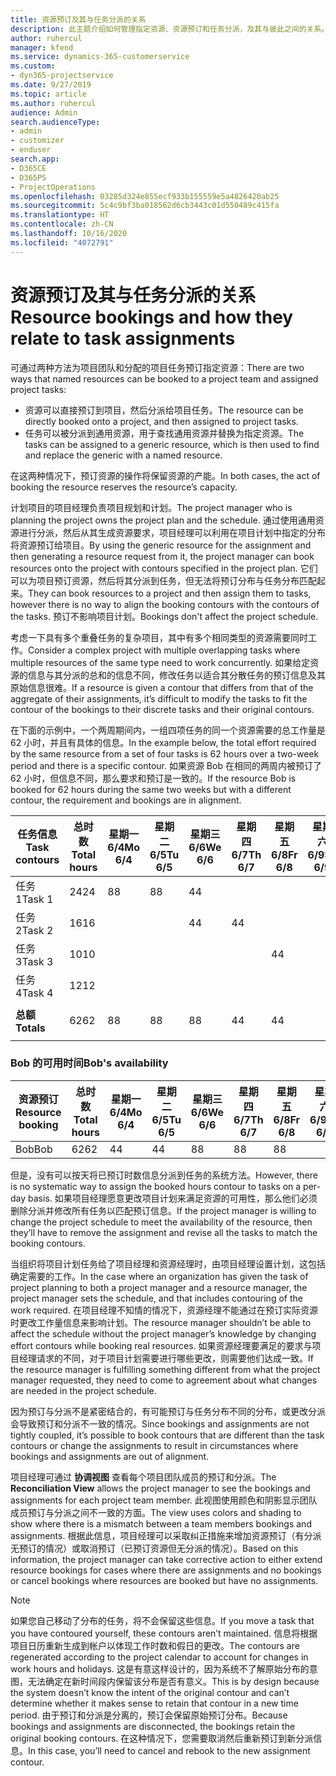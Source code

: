 ```yaml
---
title: 资源预订及其与任务分派的关系
description: 此主题介绍如何管理指定资源、资源预订和任务分派，及其与彼此之间的关系。
author: ruhercul
manager: kfend
ms.service: dynamics-365-customerservice
ms.custom:
- dyn365-projectservice
ms.date: 9/27/2019
ms.topic: article
ms.author: ruhercul
audience: Admin
search.audienceType:
- admin
- customizer
- enduser
search.app:
- D365CE
- D365PS
- ProjectOperations
ms.openlocfilehash: 03285d324e855ecf933b155559e5a4826420ab25
ms.sourcegitcommit: 5c4c9bf3ba018562d6cb3443c01d550489c415fa
ms.translationtype: HT
ms.contentlocale: zh-CN
ms.lasthandoff: 10/16/2020
ms.locfileid: "4072791"
---
```

# <a name="resource-bookings-and-how-they-relate-to-task-assignments"></a><span data-ttu-id="e88db-103">资源预订及其与任务分派的关系</span><span class="sxs-lookup"><span data-stu-id="e88db-103">Resource bookings and how they relate to task assignments</span></span>


<span data-ttu-id="e88db-104">可通过两种方法为项目团队和分配的项目任务预订指定资源：</span><span class="sxs-lookup"><span data-stu-id="e88db-104">There are two ways that named resources can be booked to a project team and assigned project tasks:</span></span>

- <span data-ttu-id="e88db-105">资源可以直接预订到项目，然后分派给项目任务。</span><span class="sxs-lookup"><span data-stu-id="e88db-105">The resource can be directly booked onto a project, and then assigned to project tasks.</span></span>
- <span data-ttu-id="e88db-106">任务可以被分派到通用资源，用于查找通用资源并替换为指定资源。</span><span class="sxs-lookup"><span data-stu-id="e88db-106">The tasks can be assigned to a generic resource, which is then used to find and replace the generic with a named resource.</span></span> 

<span data-ttu-id="e88db-107">在这两种情况下，预订资源的操作将保留资源的产能。</span><span class="sxs-lookup"><span data-stu-id="e88db-107">In both cases, the act of booking the resource reserves the resource’s capacity.</span></span>

<span data-ttu-id="e88db-108">计划项目的项目经理负责项目规划和计划。</span><span class="sxs-lookup"><span data-stu-id="e88db-108">The project manager who is planning the project owns the project plan and the schedule.</span></span> <span data-ttu-id="e88db-109">通过使用通用资源进行分派，然后从其生成资源要求，项目经理可以利用在项目计划中指定的分布将资源预订给项目。</span><span class="sxs-lookup"><span data-stu-id="e88db-109">By using the generic resource for the assignment and then generating a resource request from it, the project manager can book resources onto the project with contours specified in the project plan.</span></span> <span data-ttu-id="e88db-110">它们可以为项目预订资源，然后将其分派到任务，但无法将预订分布与任务分布匹配起来。</span><span class="sxs-lookup"><span data-stu-id="e88db-110">They can book resources to a project and then assign them to tasks, however there is no way to align the booking contours with the contours of the tasks.</span></span> <span data-ttu-id="e88db-111">预订不影响项目计划。</span><span class="sxs-lookup"><span data-stu-id="e88db-111">Bookings don't affect the project schedule.</span></span>

<span data-ttu-id="e88db-112">考虑一下具有多个重叠任务的复杂项目，其中有多个相同类型的资源需要同时工作。</span><span class="sxs-lookup"><span data-stu-id="e88db-112">Consider a complex project with multiple overlapping tasks where multiple resources of the same type need to work concurrently.</span></span> <span data-ttu-id="e88db-113">如果给定资源的信息与其分派的总和的信息不同，修改任务以适合其分散任务的预订信息及其原始信息很难。</span><span class="sxs-lookup"><span data-stu-id="e88db-113">If a resource is given a contour that differs from that of the aggregate of their assignments, it’s difficult to modify the tasks to fit the contour of the bookings to their discrete tasks and their original contours.</span></span>

<span data-ttu-id="e88db-114">在下面的示例中，一个两周期间内，一组四项任务的同一个资源需要的总工作量是 62 小时，并且有具体的信息。</span><span class="sxs-lookup"><span data-stu-id="e88db-114">In the example below, the total effort required by the same resource from a set of four tasks is 62 hours over a two-week period and there is a specific contour.</span></span> <span data-ttu-id="e88db-115">如果资源 Bob 在相同的两周内被预订了 62 小时，但信息不同，那么要求和预订是一致的。</span><span class="sxs-lookup"><span data-stu-id="e88db-115">If the resource Bob is booked for 62 hours during the same two weeks but with a different contour, the requirement and bookings are in alignment.</span></span>

| <span data-ttu-id="e88db-116">**任务信息**</span><span class="sxs-lookup"><span data-stu-id="e88db-116">**Task contours**</span></span>    | <span data-ttu-id="e88db-117">**总时数**</span><span class="sxs-lookup"><span data-stu-id="e88db-117">**Total hours**</span></span> | <span data-ttu-id="e88db-118">星期一 6/4</span><span class="sxs-lookup"><span data-stu-id="e88db-118">Mo 6/4</span></span> | <span data-ttu-id="e88db-119">星期二 6/5</span><span class="sxs-lookup"><span data-stu-id="e88db-119">Tu 6/5</span></span> | <span data-ttu-id="e88db-120">星期三 6/6</span><span class="sxs-lookup"><span data-stu-id="e88db-120">We 6/6</span></span> | <span data-ttu-id="e88db-121">星期四 6/7</span><span class="sxs-lookup"><span data-stu-id="e88db-121">Th 6/7</span></span> | <span data-ttu-id="e88db-122">星期五 6/8</span><span class="sxs-lookup"><span data-stu-id="e88db-122">Fr 6/8</span></span> | <span data-ttu-id="e88db-123">星期六 6/9</span><span class="sxs-lookup"><span data-stu-id="e88db-123">Sa 6/9</span></span> | <span data-ttu-id="e88db-124">星期日 6/10</span><span class="sxs-lookup"><span data-stu-id="e88db-124">Su 6/10</span></span> | <span data-ttu-id="e88db-125">星期一 6/11</span><span class="sxs-lookup"><span data-stu-id="e88db-125">Mo 6/11</span></span> | <span data-ttu-id="e88db-126">星期二 6/12</span><span class="sxs-lookup"><span data-stu-id="e88db-126">Tu 6/12</span></span> | <span data-ttu-id="e88db-127">星期三 6/13</span><span class="sxs-lookup"><span data-stu-id="e88db-127">We 6/13</span></span> | <span data-ttu-id="e88db-128">星期四 6/14</span><span class="sxs-lookup"><span data-stu-id="e88db-128">Th 6/14</span></span> | <span data-ttu-id="e88db-129">星期五 6/15</span><span class="sxs-lookup"><span data-stu-id="e88db-129">Fr 6/15</span></span> |
|----------------------|-----------------|--------|--------|--------|--------|--------|--------|---------|---------|---------|---------|---------|---------|
| <span data-ttu-id="e88db-130">任务 1</span><span class="sxs-lookup"><span data-stu-id="e88db-130">Task 1</span></span>               | <span data-ttu-id="e88db-131">24</span><span class="sxs-lookup"><span data-stu-id="e88db-131">24</span></span>              | <span data-ttu-id="e88db-132">8</span><span class="sxs-lookup"><span data-stu-id="e88db-132">8</span></span>      | <span data-ttu-id="e88db-133">8</span><span class="sxs-lookup"><span data-stu-id="e88db-133">8</span></span>      | <span data-ttu-id="e88db-134">4</span><span class="sxs-lookup"><span data-stu-id="e88db-134">4</span></span>      |        |        |        |         |         |         | <span data-ttu-id="e88db-135">4</span><span class="sxs-lookup"><span data-stu-id="e88db-135">4</span></span>       |         |         |
| <span data-ttu-id="e88db-136">任务 2</span><span class="sxs-lookup"><span data-stu-id="e88db-136">Task 2</span></span>               | <span data-ttu-id="e88db-137">16</span><span class="sxs-lookup"><span data-stu-id="e88db-137">16</span></span>              |        |        | <span data-ttu-id="e88db-138">4</span><span class="sxs-lookup"><span data-stu-id="e88db-138">4</span></span>      | <span data-ttu-id="e88db-139">4</span><span class="sxs-lookup"><span data-stu-id="e88db-139">4</span></span>      |        |        |         | <span data-ttu-id="e88db-140">8</span><span class="sxs-lookup"><span data-stu-id="e88db-140">8</span></span>       |         |         |         |         |
| <span data-ttu-id="e88db-141">任务 3</span><span class="sxs-lookup"><span data-stu-id="e88db-141">Task 3</span></span>               | <span data-ttu-id="e88db-142">10</span><span class="sxs-lookup"><span data-stu-id="e88db-142">10</span></span>              |        |        |        |        | <span data-ttu-id="e88db-143">4</span><span class="sxs-lookup"><span data-stu-id="e88db-143">4</span></span>      |        |         |         | <span data-ttu-id="e88db-144">4</span><span class="sxs-lookup"><span data-stu-id="e88db-144">4</span></span>       |         | <span data-ttu-id="e88db-145">2</span><span class="sxs-lookup"><span data-stu-id="e88db-145">2</span></span>       |         |
| <span data-ttu-id="e88db-146">任务 4</span><span class="sxs-lookup"><span data-stu-id="e88db-146">Task 4</span></span>               | <span data-ttu-id="e88db-147">12</span><span class="sxs-lookup"><span data-stu-id="e88db-147">12</span></span>              |        |        |        |        |        |        |         |         |         | <span data-ttu-id="e88db-148">4</span><span class="sxs-lookup"><span data-stu-id="e88db-148">4</span></span>       |         | <span data-ttu-id="e88db-149">8</span><span class="sxs-lookup"><span data-stu-id="e88db-149">8</span></span>       |
|                      |                 |        |        |        |        |        |        |         |         |         |         |         |         |
| <span data-ttu-id="e88db-150">**总额**</span><span class="sxs-lookup"><span data-stu-id="e88db-150">**Totals**</span></span>           | <span data-ttu-id="e88db-151">62</span><span class="sxs-lookup"><span data-stu-id="e88db-151">62</span></span>              | <span data-ttu-id="e88db-152">8</span><span class="sxs-lookup"><span data-stu-id="e88db-152">8</span></span>      | <span data-ttu-id="e88db-153">8</span><span class="sxs-lookup"><span data-stu-id="e88db-153">8</span></span>      | <span data-ttu-id="e88db-154">8</span><span class="sxs-lookup"><span data-stu-id="e88db-154">8</span></span>      | <span data-ttu-id="e88db-155">4</span><span class="sxs-lookup"><span data-stu-id="e88db-155">4</span></span>      | <span data-ttu-id="e88db-156">4</span><span class="sxs-lookup"><span data-stu-id="e88db-156">4</span></span>      |        |         | <span data-ttu-id="e88db-157">8</span><span class="sxs-lookup"><span data-stu-id="e88db-157">8</span></span>       | <span data-ttu-id="e88db-158">4</span><span class="sxs-lookup"><span data-stu-id="e88db-158">4</span></span>       | <span data-ttu-id="e88db-159">8</span><span class="sxs-lookup"><span data-stu-id="e88db-159">8</span></span>       | <span data-ttu-id="e88db-160">2</span><span class="sxs-lookup"><span data-stu-id="e88db-160">2</span></span>       | <span data-ttu-id="e88db-161">8</span><span class="sxs-lookup"><span data-stu-id="e88db-161">8</span></span>       |
|                      |                 |        |        |        |        |        |        |         |         |         |         |

### <a name="bobs-availability"></a><span data-ttu-id="e88db-162">Bob 的可用时间</span><span class="sxs-lookup"><span data-stu-id="e88db-162">Bob's availability</span></span>
| <span data-ttu-id="e88db-163">**资源预订**</span><span class="sxs-lookup"><span data-stu-id="e88db-163">**Resource   booking**</span></span> | <span data-ttu-id="e88db-164">**总时数**</span><span class="sxs-lookup"><span data-stu-id="e88db-164">**Total hours**</span></span> | <span data-ttu-id="e88db-165">星期一 6/4</span><span class="sxs-lookup"><span data-stu-id="e88db-165">Mo 6/4</span></span> | <span data-ttu-id="e88db-166">星期二 6/5</span><span class="sxs-lookup"><span data-stu-id="e88db-166">Tu 6/5</span></span> | <span data-ttu-id="e88db-167">星期三 6/6</span><span class="sxs-lookup"><span data-stu-id="e88db-167">We 6/6</span></span> | <span data-ttu-id="e88db-168">星期四 6/7</span><span class="sxs-lookup"><span data-stu-id="e88db-168">Th 6/7</span></span> | <span data-ttu-id="e88db-169">星期五 6/8</span><span class="sxs-lookup"><span data-stu-id="e88db-169">Fr 6/8</span></span> | <span data-ttu-id="e88db-170">星期六 6/9</span><span class="sxs-lookup"><span data-stu-id="e88db-170">Sa 6/9</span></span> | <span data-ttu-id="e88db-171">星期日 6/10</span><span class="sxs-lookup"><span data-stu-id="e88db-171">Su 6/10</span></span> | <span data-ttu-id="e88db-172">星期一 6/11</span><span class="sxs-lookup"><span data-stu-id="e88db-172">Mo 6/11</span></span> | <span data-ttu-id="e88db-173">星期二 6/12</span><span class="sxs-lookup"><span data-stu-id="e88db-173">Tu 6/12</span></span> | <span data-ttu-id="e88db-174">星期三 6/13</span><span class="sxs-lookup"><span data-stu-id="e88db-174">We 6/13</span></span> | <span data-ttu-id="e88db-175">星期四 6/14</span><span class="sxs-lookup"><span data-stu-id="e88db-175">Th 6/14</span></span> | <span data-ttu-id="e88db-176">星期五 6/15</span><span class="sxs-lookup"><span data-stu-id="e88db-176">Fr 6/15</span></span> |
|------------------------|-----------------|--------|--------|--------|--------|--------|--------|---------|---------|---------|---------|---------|---------|
| <span data-ttu-id="e88db-177">Bob</span><span class="sxs-lookup"><span data-stu-id="e88db-177">Bob</span></span>                    | <span data-ttu-id="e88db-178">62</span><span class="sxs-lookup"><span data-stu-id="e88db-178">62</span></span>              | <span data-ttu-id="e88db-179">4</span><span class="sxs-lookup"><span data-stu-id="e88db-179">4</span></span>      | <span data-ttu-id="e88db-180">4</span><span class="sxs-lookup"><span data-stu-id="e88db-180">4</span></span>      | <span data-ttu-id="e88db-181">8</span><span class="sxs-lookup"><span data-stu-id="e88db-181">8</span></span>      | <span data-ttu-id="e88db-182">8</span><span class="sxs-lookup"><span data-stu-id="e88db-182">8</span></span>      | <span data-ttu-id="e88db-183">8</span><span class="sxs-lookup"><span data-stu-id="e88db-183">8</span></span>      |        |         | <span data-ttu-id="e88db-184">4</span><span class="sxs-lookup"><span data-stu-id="e88db-184">4</span></span>       | <span data-ttu-id="e88db-185">4</span><span class="sxs-lookup"><span data-stu-id="e88db-185">4</span></span>       | <span data-ttu-id="e88db-186">8</span><span class="sxs-lookup"><span data-stu-id="e88db-186">8</span></span>       | <span data-ttu-id="e88db-187">8</span><span class="sxs-lookup"><span data-stu-id="e88db-187">8</span></span>       | <span data-ttu-id="e88db-188">6</span><span class="sxs-lookup"><span data-stu-id="e88db-188">6</span></span>       |

<span data-ttu-id="e88db-189">但是，没有可以按天将已预订时数信息分派到任务的系统方法。</span><span class="sxs-lookup"><span data-stu-id="e88db-189">However, there is no systematic way to assign the booked hours contour to tasks on a per-day basis.</span></span> <span data-ttu-id="e88db-190">如果项目经理愿意更改项目计划来满足资源的可用性，那么他们必须删除分派并修改所有任务以匹配预订信息。</span><span class="sxs-lookup"><span data-stu-id="e88db-190">If the project manager is willing to change the project schedule to meet the availability of the resource, then they’ll have to remove the assignment and revise all the tasks to match the booking contours.</span></span>

<span data-ttu-id="e88db-191">当组织将项目计划任务给了项目经理和资源经理时，由项目经理设置计划，这包括确定需要的工作。</span><span class="sxs-lookup"><span data-stu-id="e88db-191">In the case where an organization has given the task of project planning to both a project manager and a resource manager, the project manager sets the schedule, and that includes contouring of the work required.</span></span> <span data-ttu-id="e88db-192">在项目经理不知情的情况下，资源经理不能通过在预订实际资源时更改工作量信息来影响计划。</span><span class="sxs-lookup"><span data-stu-id="e88db-192">The resource manager shouldn’t be able to affect the schedule without the project manager’s knowledge by changing effort contours while booking real resources.</span></span> <span data-ttu-id="e88db-193">如果资源经理要满足的要求与项目经理请求的不同，对于项目计划需要进行哪些更改，则需要他们达成一致。</span><span class="sxs-lookup"><span data-stu-id="e88db-193">If the resource manager is fulfilling something different from what the project manager requested, they need to come to agreement about what changes are needed in the project schedule.</span></span>

<span data-ttu-id="e88db-194">因为预订与分派不是紧密结合的，有可能预订与任务分布不同的分布，或更改分派会导致预订和分派不一致的情况。</span><span class="sxs-lookup"><span data-stu-id="e88db-194">Since bookings and assignments are not tightly coupled, it’s possible to book contours that are different than the task contours or change the assignments to result in circumstances where bookings and assignments are out of alignment.</span></span>

<span data-ttu-id="e88db-195">项目经理可通过 **协调视图** 查看每个项目团队成员的预订和分派。</span><span class="sxs-lookup"><span data-stu-id="e88db-195">The **Reconciliation View** allows the project manager to see the bookings and assignments for each project team member.</span></span> <span data-ttu-id="e88db-196">此视图使用颜色和阴影显示团队成员预订与分派之间不一致的方面。</span><span class="sxs-lookup"><span data-stu-id="e88db-196">The view uses colors and shading to show where there is a mismatch between a team members bookings and assignments.</span></span> <span data-ttu-id="e88db-197">根据此信息，项目经理可以采取纠正措施来增加资源预订（有分派无预订的情况）或取消预订（已预订资源但无分派的情况）。</span><span class="sxs-lookup"><span data-stu-id="e88db-197">Based on this information, the project manager can take corrective action to either extend resource bookings for cases where there are assignments and no bookings or cancel bookings where resources are booked but have no assignments.</span></span>

> [!NOTE]
> <span data-ttu-id="e88db-198">如果您自己移动了分布的任务，将不会保留这些信息。</span><span class="sxs-lookup"><span data-stu-id="e88db-198">If you move a task that you have contoured yourself, these contours aren’t maintained.</span></span> <span data-ttu-id="e88db-199">信息将根据项目日历重新生成到帐户以体现工作时数和假日的更改。</span><span class="sxs-lookup"><span data-stu-id="e88db-199">The contours are regenerated according to the project calendar to account for changes in work hours and holidays.</span></span> <span data-ttu-id="e88db-200">这是有意这样设计的，因为系统不了解原始分布的意图，无法确定在新时间段内保留该分布是否有意义。</span><span class="sxs-lookup"><span data-stu-id="e88db-200">This is by design because the system doesn’t know the intent of the original contour and can’t determine whether it makes sense to retain that contour in a new time period.</span></span> <span data-ttu-id="e88db-201">由于预订和分派是分离的，预订会保留原始预订分布。</span><span class="sxs-lookup"><span data-stu-id="e88db-201">Because bookings and assignments are disconnected, the bookings retain the original booking contours.</span></span> <span data-ttu-id="e88db-202">在这种情况下，您需要取消然后重新预订到新分派信息。</span><span class="sxs-lookup"><span data-stu-id="e88db-202">In this case, you’ll need to cancel and rebook to the new assignment contour.</span></span>

